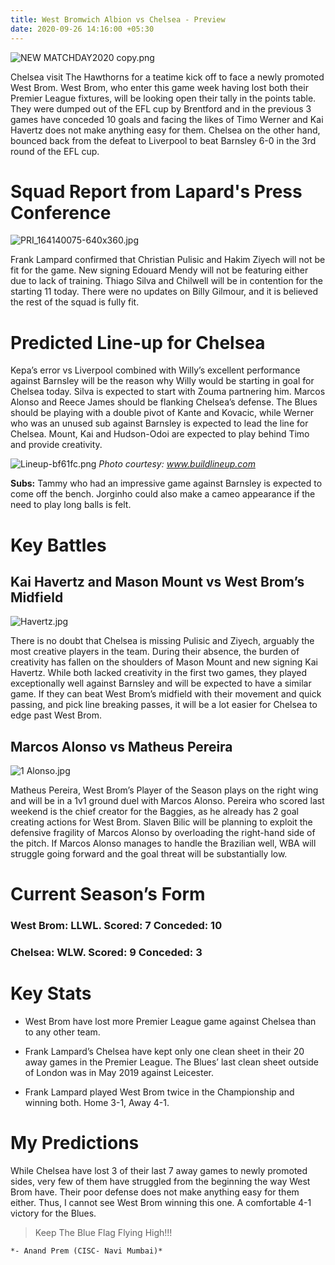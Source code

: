 ```yaml
---
title: West Bromwich Albion vs Chelsea - Preview
date: 2020-09-26 14:16:00 +05:30
---
```


![NEW MATCHDAY2020 copy.png](/uploads/NEW%20MATCHDAY2020%20copy.png)

Chelsea visit The Hawthorns for a teatime kick off to face a newly promoted West Brom. West Brom, who enter this game week having lost both their Premier League fixtures, will be looking open their tally in the points table. They were dumped out of the EFL cup by Brentford and in the previous 3 games have conceded 10 goals and facing the likes of Timo Werner and Kai Havertz does not make anything easy for them. Chelsea on the other hand, bounced back from the defeat to Liverpool to beat Barnsley 6-0 in the 3rd round of the EFL cup.

# Squad Report from Lapard's Press Conference

![PRI_164140075-640x360.jpg](/uploads/PRI_164140075-640x360.jpg)

Frank Lampard confirmed that Christian Pulisic and Hakim Ziyech will not be fit for the game. New signing Edouard Mendy will not be featuring either due to lack of training. Thiago Silva and Chilwell will be in contention for the starting 11 today. There were no updates on Billy Gilmour, and it is believed the rest of the squad is fully fit.

# Predicted Line-up for Chelsea

Kepa’s error vs Liverpool combined with Willy’s excellent performance against Barnsley will be the reason why Willy would be starting in goal for Chelsea today. Silva is expected to start with Zouma partnering him. Marcos Alonso and Reece James should be flanking Chelsea’s defense. The Blues should be playing with a double pivot of Kante and Kovacic, while Werner who was an unused sub against Barnsley is expected to lead the line for Chelsea. Mount, Kai and Hudson-Odoi are expected to play behind Timo and provide creativity.

![Lineup-bf61fc.png](/uploads/Lineup-bf61fc.png) *Photo courtesy: www.buildlineup.com*

**Subs:** Tammy who had an impressive game against Barnsley is expected to come off the bench. Jorginho could also make a cameo appearance if the need to play long balls is felt. 

# Key Battles

## Kai Havertz and Mason Mount vs West Brom’s Midfield

![Havertz.jpg](/uploads/Havertz.jpg)

There is no doubt that Chelsea is missing Pulisic and Ziyech, arguably the most creative players in the team. During their absence, the burden of creativity has fallen on the shoulders of Mason Mount and new signing Kai Havertz. While both lacked creativity in the first two games, they played exceptionally well against Barnsley and will be expected to have a similar game. If they can beat West Brom’s midfield with their movement and quick passing, and pick line breaking passes, it will be a lot easier for Chelsea to edge past West Brom.

## Marcos Alonso vs Matheus Pereira

![1 Alonso.jpg](/uploads/1%20Alonso.jpg)

Matheus Pereira, West Brom’s Player of the Season plays on the right wing and will be in a 1v1 ground duel with Marcos Alonso. Pereira who scored last weekend is the chief creator for the Baggies, as he already has 2 goal creating actions for West Brom. Slaven Bilic will be planning to exploit the defensive fragility of Marcos Alonso by overloading the right-hand side of the pitch. If Marcos Alonso manages to handle the Brazilian well, WBA will struggle going forward and the goal threat will be substantially low. 

# Current Season’s Form

### West Brom: LLWL. Scored: 7 Conceded: 10 
### Chelsea: WLW. Scored: 9 Conceded: 3 

# Key Stats

* West Brom have lost more Premier League game against Chelsea than to any other team. 

* Frank Lampard’s Chelsea have kept only one clean sheet in their 20 away games in the Premier League. The Blues’ last clean sheet outside of London was in May 2019 against Leicester. 

* Frank Lampard played West Brom twice in the Championship and winning both. Home 3-1, Away 4-1. 

# My Predictions

While Chelsea have lost 3 of their last 7 away games to newly promoted sides, very few of them have struggled from the beginning the way West Brom have. Their poor defense does not make anything easy for them either. Thus, I cannot see West Brom winning this one. A comfortable 4-1 victory for the Blues.

> Keep The Blue Flag Flying High!!!

`*- Anand Prem (CISC- Navi Mumbai)*`